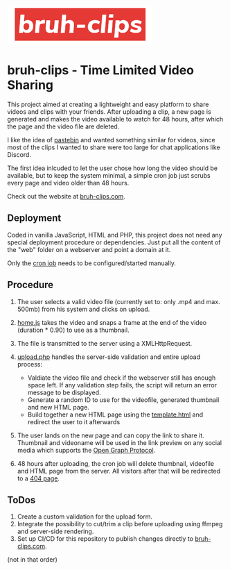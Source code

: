 ![bruh-clips logo](web/images/logo.png "bruh-clips") 
# bruh-clips - Time Limited Video Sharing
 This project aimed at creating a lightweight and easy platform to share videos and clips with your friends. After uploading a clip, a new page is generated and makes the video available to watch for 48 hours, after which the page and the video file are deleted.

 I like the idea of [pastebin](https://pastebin.com) and wanted something similar for videos, since most of the clips I wanted to share were too large for chat applications like Discord.

 The first idea inlcuded to let the user chose how long the video should be available, but to keep the system minimal, a simple cron job just scrubs every page and video older than 48 hours.

Check out the website at [bruh-clips.com](https://bruh-clips.com).

 ## Deployment
 Coded in vanilla JavaScript, HTML and PHP, this project does not need any special deployment procedure or dependencies. Just put all the content of the "web" folder on a webserver and point a domain at it.

 Only the [cron job](cleanup.sh) needs to be configured/started manually.

 ## Procedure
 1. The user selects a valid video file (currently set to: only .mp4 and max. 500mb) from his system and clicks on upload.
 2. [home.js](web/js/home.js) takes the video and snaps a frame at the end of the video (duration * 0.90) to use as a thumbnail.
 3. The file is transmitted to the server using a XMLHttpRequest.
 4. [upload.php](web/upload.php) handles the server-side validation and entire upload process:

    - Valdiate the video file and check if the webserver still has enough space left. If any validation step fails, the script will return an error message to be displayed.
    - Generate a random ID to use for the videofile, generated thumbnail and new HTML page.
    - Build together a new HTML page using the [template.html](web/extra/template.html) and redirect the user to it afterwards
5. The user lands on the new page and can copy the link to share it. Thumbnail and videoname will be used in the link preview on any social media which supports the [Open Graph Protocol](https://ogp.me/).
6. 48 hours after uploading, the cron job will delete thumbnail, videofile and HTML page from the server. All visitors after that will be redirected to a [404 page](web/404.html).

 ## ToDos
 1. Create a custom validation for the upload form.
 2. Integrate the possibility to cut/trim a clip before uploading using ffmpeg and server-side rendering.
 3. Set up CI/CD for this repository to publish changes directly to [bruh-clips.com](https://bruh-clips.com).

 (not in that order)